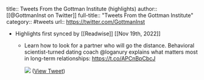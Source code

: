 title:: Tweets From the Gottman Institute (highlights)
author:: [[@GottmanInst on Twitter]]
full-title:: "Tweets From the Gottman Institute"
category:: #tweets
url:: https://twitter.com/GottmanInst

- Highlights first synced by [[Readwise]] [[Nov 19th, 2022]]
	- Learn how to look for a partner who will go the distance. Behavioral scientist-turned dating coach @loganury explains what matters most in long-term relationships: https://t.co/APCnBpCbcJ 
	  
	  ![](https://pbs.twimg.com/media/EvqAbSdXEAMomjE.png) ([View Tweet](https://twitter.com/GottmanInst/status/1367546645618057217))